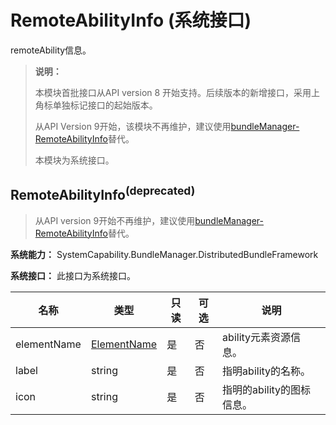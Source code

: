 # RemoteAbilityInfo (系统接口)

remoteAbility信息。

> **说明：**
>
> 本模块首批接口从API version 8 开始支持。后续版本的新增接口，采用上角标单独标记接口的起始版本。
>
> 从API Version 9开始，该模块不再维护，建议使用[bundleManager-RemoteAbilityInfo](js-apis-bundleManager-remoteAbilityInfo-sys.md)替代。
> 
> 本模块为系统接口。

## RemoteAbilityInfo<sup>(deprecated)<sup>

> 从API version 9开始不再维护，建议使用[bundleManager-RemoteAbilityInfo](js-apis-bundleManager-remoteAbilityInfo-sys.md#remoteabilityinfo)替代。

 **系统能力：** SystemCapability.BundleManager.DistributedBundleFramework

 **系统接口：**  此接口为系统接口。

| 名称        | 类型                                         | 只读 | 可选 | 说明                    |
| ----------- | -------------------------------------------- | ---- | ---- | ----------------------- |
| elementName | [ElementName](js-apis-bundle-ElementName.md) | 是   | 否   | ability元素资源信息。       |
| label       | string                                       | 是   | 否   | 指明ability的名称。   |
| icon        | string                                       | 是   | 否   | 指明的ability的图标信息。 |
